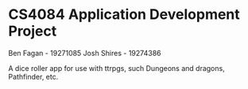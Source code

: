 # CS4084 Application Development Project

Ben Fagan - 19271085
Josh Shires - 19274386

A dice roller app for use with ttrpgs, such Dungeons and dragons, Pathfinder, etc.